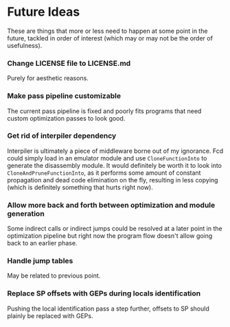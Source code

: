 # Future Ideas

These are things that more or less need to happen at some point in the future,
tackled in order of interest (which may or may not be the order of usefulness).

### Change LICENSE file to LICENSE.md

Purely for aesthetic reasons.

### Make pass pipeline customizable

The current pass pipeline is fixed and poorly fits programs that need custom
optimization passes to look good.

### Get rid of interpiler dependency

Interpiler is ultimately a piece of middleware borne out of my ignorance. Fcd
could simply load in an emulator module and use `CloneFunctionInto` to generate
the disassembly module. It would definitely be worth it to look into
`CloneAndPruneFunctionInto`, as it performs some amount of constant propagation
and dead code elimination on the fly, resulting in less copying (which is
definitely something that hurts right now).

### Allow more back and forth between optimization and module generation

Some indirect calls or indirect jumps could be resolved at a later point in the
optimization pipeline but right now the program flow doesn't allow going back
to an earlier phase.

### Handle jump tables

May be related to previous point.

### Replace SP offsets with GEPs during locals identification

Pushing the local identification pass a step further, offsets to SP should
plainly be replaced with GEPs.
